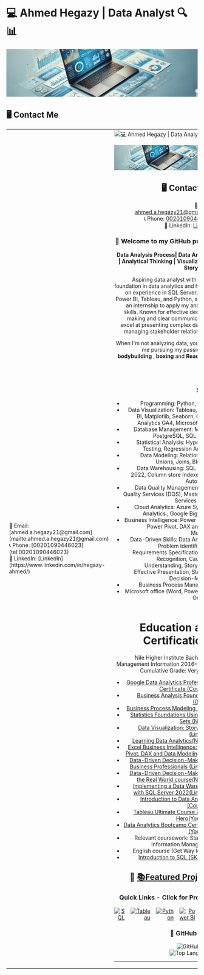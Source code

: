 

# 💻 Ahmed Hegazy | Data Analyst 🔍📊
![Profile Banner](1730016732565.jpeg)

## 🖥️ **Contact Me**
<table>
  <tr>
    <td>
      📧 Email: [ahmed.a.hegazy21@gmail.com](mailto:ahmed.a.hegazy21@gmail.com)<br>
      📞 Phone: [00201090446023](tel:00201090446023)<br>
      💼 LinkedIn: [LinkedIn](https://www.linkedin.com/in/hegazy-ahmed/)
    </td>
    <td align="right">
      <img src="https://github-readme-stats.ver



# 💻 Ahmed Hegazy | Data Analyst 🔍📊
![Profile Banner](1730016732565.jpeg)

## 🖥️ **Contact Me**
📧 Email: [ahmed.a.hegazy21@gmail.com ](mailto:ahmed.a.hegazy21@gmail.com)  
📞 Phone: [00201090446023 ](tel:00201090446023)  
💼 LinkedIn: [Linkedin](https://www.linkedin.com/in/hegazy-ahmed/)  



### 👋 Welcome to my GitHub profile! 
**Data Analysis Process| Data Analysis | Analytical Thinking | Visualization | Storytelling**


Aspiring data analyst with a solid foundation in data analytics and hands-on experience in SQL Server, Excel, Power
BI, Tableau, and Python, seeking an internship to apply my analytical skills. Known for effective decision-making
and clear communication, I excel at presenting complex data and managing stakeholder relationships.

When I'm not analyzing data, you'll find me pursuing my passions for **bodybuilding** , **boxing**  and **Reading**🏋️‍♂️🥊.

```text`
### Skills: 
- Programming: Python, R, SQL
- Data Visualization: Tableau, Power BI, Matplotlib, Seaborn, Google Analytics GA4, Microsoft Excel
- Database Management: MySQL, PostgreSQL, SQL Server 
- Statistical Analysis: Hypothesis Testing, Regression Analysis
- Data Modeling: Relationships, Unions, Joins, Blending
- Data Warehousing: SQL Server 2022, Column store Indexes, ETL Automation
- Data Quality Management: Data Quality Services (DQS), Master Data Services (MDS)
- Cloud Analytics: Azure Synapse Analytics , Google Big Query
- Business Intelligence: Power Query, Power Pivot, DAX and Data Modeling
- Data-Driven Skills: Data Analysis, Problem Identification, Requirements Specification, Gap Recognition,
Causation Understanding, Storytelling, Effective Presentation, Strategic Decision-Making.
- Business Process Managment
- Microsoft office (Word, PowerPoint, Outlook)
  ```text
#  Education and Certifications

Nile Higher Institute Bachelor of Management Information 2016–2019
 | Cumulative Grade: Very Good
- [ Google Data Analytics Professional Certificate (Coursera)
](https://www.coursera.org/account/accomplishments/professional-cert/4F6K7SEA4KV2)
- [Business Analysis Foundations ((IIBA®))](https://lnkd.in/dCBh69b6)
- [Business Process Modeling (IIBA®)](https://lnkd.in/dNAX7VdQ)
- [Statistics Foundations Using Data Sets (NASBA)](https://lnkd.in/d4ev6gi3)
- [Data Visualization: Storytelling (Linkedin)](https://lnkd.in/dDAy5S9V)
- [Learning Data Analytics(NASBA)](https://lnkd.in/dAznWBhG)
- [Excel Business Intelligence: Power Pivot, DAX and Data Modeling(PMI)](https://lnkd.in/d-Yj4GGS)
- [Data-Driven Decision-Making for Business Professionals (Linkedin)](https://www.linkedin.com/learning/certificates/722ba318fed91754e53824198cf2f8790f84ac632f565ffa99d8d29014e80dc8?trk=share_certificate)
- [Data-Driven Decision-Making for the Real World course(NASBA)](https://lnkd.in/d3f_ADbk)
- [Implementing a Data Warehouse with SQL Server 2022(Linkedin)](https://www.linkedin.com/learning/certificates/9d2970ec32dacd88ff413c6605c99bb344d13c9cd249cf38fa6d0f10aacf6e25?trk=share_certificate)
- [Introduction to Data Analytics (Coursera)](https://www.credly.com/badges/2c1bb510-081a-4dd4-a1d7-9267ab41572c/public_url)
- [Tableau Ultimate Course Zero to Hero(YouTube)](https://www.youtube.com/playlist?list=PLNcg_FV9n7qZJqrKcUUCWCWPYCrlcVm9v)
- [Data Analytics Bootcamp Certificate (YouTube)](https://www.youtube.com/playlist?list=PLUaB-1hjhk8FE_XZ87vPPSfHqb6OcM0cF)
- Relevant coursework: Statistics, information Management
- English course (Get Way level 9)
- [Introduction to SQL (SKILLUP)](https://www.simplilearn.com/skillup-certificate-landing?token=eyJjb3Vyc2VfaWQiOiIxODExIiwiY2VydGlmaWNhdGVfdXJsIjoiaHR0cHM6XC9cL2NlcnRpZmljYXRlcy5zaW1wbGljZG4ubmV0XC9zaGFyZVwvdGh1bWJfNTIxNDAyNF8xNzE1MzQxMzcxLnBuZyIsInVzZXJuYW1lIjoiQWhtZWQgRWxzYWVkIEhlZ2F6eSJ9&referrer=https%3A%2F%2Flms.simplilearn.com%2Fcourses%2F4309%2FIntroduction-to-SQL%2Fcertificate%2Fdownload-skillup&%24web_only=true)




## 🔗 **[📚Featured Projects](#featured-projects)**
### **Quick Links - Click for Projects**

<div style="display: flex; gap: 15px;">
  <a href="https://ahmedhegazy121.github.io/SQL-Projects/" target="_blank">
    <img src="https://img.shields.io/badge/-SQL-blue?style=for-the-badge&logo=sql&logoColor=white" alt="SQL" width="150" height="40"/>
  </a>
  <a href="https://ahmedhegazy121.github.io/Tableau-Projects/" target="_blank">
    <img src="https://img.shields.io/badge/-Tableau-blue?style=for-the-badge&logo=tableau&logoColor=white" alt="Tableau" width="150" height="40"/>
  </a>
  <a href="https://ahmedhegazy121.github.io/Python-Projects/" target="_blank">
    <img src="https://img.shields.io/badge/-Python-blue?style=for-the-badge&logo=python&logoColor=white" alt="Python" width="150" height="40"/>
  </a>
  <a href="https://ahmedhegazy121.github.io/PowerBI-Projects/" target="_blank">
    <img src="https://img.shields.io/badge/-Power%20BI-blue?style=for-the-badge&logo=powerbi&logoColor=white" alt="Power BI" width="150" height="40"/>
  </a>
  <a href="https://ahmedhegazy121.github.io/Excel-Projects/" target="_blank">
    <img src="https://img.shields.io/badge/-Excel-blue?style=for-the-badge&logo=microsoft-excel&logoColor=white" alt="Excel" width="150" height="40"/>
  </a>
</div>



### 🎯 **GitHub Stats**


![GitHub Stats](https://github-readme-stats.vercel.app/api?username=YourUsername&show_icons=true&theme=radical)  
![Top Languages](https://github-readme-stats.vercel.app/api/top-langs/?username=YourUsername&layout=compact&theme=radical)

---



 

